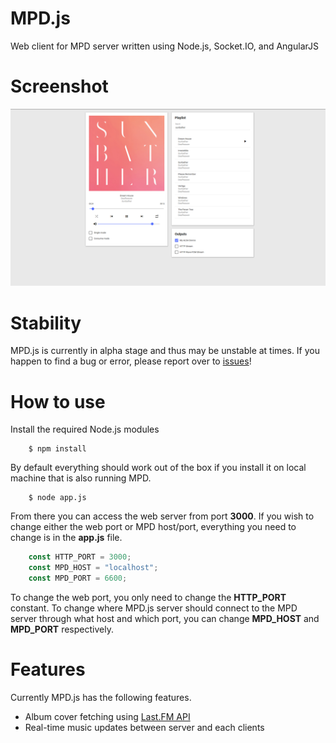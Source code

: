 # MPD.js
Web client for MPD server written using Node.js, Socket.IO, and AngularJS

# Screenshot
![MPD.js](https://raw.githubusercontent.com/Frizz925/MPD.js/master/screenshots/main.png)

# Stability
MPD.js is currently in alpha stage and thus may be unstable at times. If you happen to find a bug or error, please report over to [issues](https://github.com/Frizz925/MPD.js/issues)!

# How to use
Install the required Node.js modules

		$ npm install

By default everything should work out of the box if you install it on local machine that is also running MPD. 

		$ node app.js

From there you can access the web server from port **3000**.
If you wish to change either the web port or MPD host/port, everything you need to change is in the **app.js** file.

```js
	const HTTP_PORT = 3000;
	const MPD_HOST = "localhost";
	const MPD_PORT = 6600;
```

To change the web port, you only need to change the **HTTP\_PORT** constant.
To change where MPD.js server should connect to the MPD server through what host and which port, you can change **MPD\_HOST** and **MPD\_PORT** respectively.

# Features
Currently MPD.js has the following features.

  - Album cover fetching using [Last.FM API](http://www.last.fm/api)
  - Real-time music updates between server and each clients
